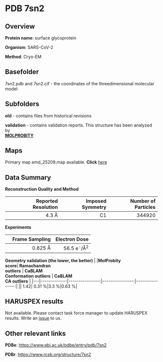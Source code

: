 # PDB 7sn2

## Overview

**Protein name**: surface glycoprotein

**Organism**: SARS-CoV-2

**Method**: Cryo-EM



## Basefolder

7sn2.pdb and 7sn2.cif - the coordinates of the threedimensional molecular model

## Subfolders



**old** - contains files from historical revisions

**validation** - contains validation reports. This structure has been analyzed by <br>  [**MOLPROBITY**](https://github.com/thorn-lab/coronavirus_structural_task_force/tree/master/pdb/surface_glycoprotein/SARS-CoV-2/7sn2/validation/molprobity)    



## Maps

Primary map emd_25209.map available. **Click** [here](http://ftp.wwpdb.org/pub/emdb/structures/EMD-25209/map/) 

## Data Summary
**Reconstruction Quality and Method**

|   | Reported Resolution | Imposed Symmetry | Number of Particles |
|---|-------------:|----------------:|--------------:|
|   |4.3 Å|C1|344920|

**Experiments**

|   | Frame Sampling | Electron Dose |
|---|-------------:|----------------:|
|   |0.825 Å|56.5 e<sup>-</sup>/Å<sup>2</sup>|

**Geometry validation (the lower, the better)**
|   |**MolProbity<br>score**| **Ramachandran<br>outliers** | **CaBLAM<br>Conformation outliers** | **CaBLAM<br>CA outliers** |
|---|-------------:|----------------:|----------------:|----------------:|
||  1.42|  0.31 %|3.3 %|0.63 %|

## HARUSPEX results

Not available. Please contact task force manager to update HARUSPEX results. Write an [issue](https://github.com/thorn-lab/coronavirus_structural_task_force/issues) to us.

## Other relevant links 
**PDBe**:  https://www.ebi.ac.uk/pdbe/entry/pdb/7sn2
 
**PDBr**: https://www.rcsb.org/structure/7sn2 
